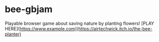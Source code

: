 # bee-gbjam
Playable browser game about saving nature by planting flowers!
[PLAY HERE](https://www.example.com](https://airtechwick.itch.io/the-bee-planter)
